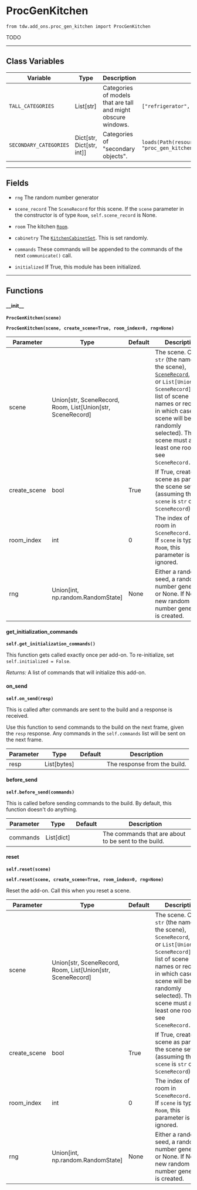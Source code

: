 # ProcGenKitchen

`from tdw.add_ons.proc_gen_kitchen import ProcGenKitchen`

TODO

***

## Class Variables

| Variable | Type | Description | Value |
| --- | --- | --- | --- |
| `TALL_CATEGORIES` | List[str] | Categories of models that are tall and might obscure windows. | `["refrigerator", "shelf"]` |
| `SECONDARY_CATEGORIES` | Dict[str, Dict[str, int]] | Categories of "secondary objects". | `loads(Path(resource_filename(__name__, "proc_gen_kitchen_data/secondary_categories.json")).read_text())` |

***

## Fields

- `rng` The random number generator

- `scene_record` The `SceneRecord` for this scene. If the `scene` parameter in the constructor is of type `Room`, `self.scene_record` is None.

- `room` The kitchen [`Room`](../scene_data/room.md).

- `cabinetry` The [`KitchenCabinetSet`](../proc_gen/kitchen_cabinets/kitchen_cabinet_set.md). This is set randomly.

- `commands` These commands will be appended to the commands of the next `communicate()` call.

- `initialized` If True, this module has been initialized.

***

## Functions

#### \_\_init\_\_

**`ProcGenKitchen(scene)`**

**`ProcGenKitchen(scene, create_scene=True, room_index=0, rng=None)`**

| Parameter | Type | Default | Description |
| --- | --- | --- | --- |
| scene |  Union[str, SceneRecord, Room, List[Union[str, SceneRecord] |  | The scene. Can be `str` (the name of the scene), [`SceneRecord`](../../python/librarian/scene_librarian.md), [`Room`](../scene_data/room.md), or `List[Union[str, SceneRecord]]` (a list of scene names or records, in which case a scene will be randomly selected). The scene must at least one room; see `SceneRecord.rooms`. |
| create_scene |  bool  | True | If True, create the scene as part of the scene setup (assuming that `scene` is `str` or `SceneRecord`). |
| room_index |  int  | 0 | The index of the room in `SceneRecord.rooms`. If `scene` is type `Room`, this parameter is ignored. |
| rng |  Union[int, np.random.RandomState] | None | Either a random seed, a random number generator, or None. If None, a new random number generator is created. |

#### get_initialization_commands

**`self.get_initialization_commands()`**

This function gets called exactly once per add-on. To re-initialize, set `self.initialized = False`.

_Returns:_  A list of commands that will initialize this add-on.

#### on_send

**`self.on_send(resp)`**

This is called after commands are sent to the build and a response is received.

Use this function to send commands to the build on the next frame, given the `resp` response.
Any commands in the `self.commands` list will be sent on the next frame.

| Parameter | Type | Default | Description |
| --- | --- | --- | --- |
| resp |  List[bytes] |  | The response from the build. |

#### before_send

**`self.before_send(commands)`**

This is called before sending commands to the build. By default, this function doesn't do anything.

| Parameter | Type | Default | Description |
| --- | --- | --- | --- |
| commands |  List[dict] |  | The commands that are about to be sent to the build. |

#### reset

**`self.reset(scene)`**

**`self.reset(scene, create_scene=True, room_index=0, rng=None)`**

Reset the add-on. Call this when you reset a scene.

| Parameter | Type | Default | Description |
| --- | --- | --- | --- |
| scene |  Union[str, SceneRecord, Room, List[Union[str, SceneRecord] |  | The scene. Can be `str` (the name of the scene), `SceneRecord`, `Room`, or `List[Union[str, SceneRecord]]` (a list of scene names or records, in which case a scene will be randomly selected). The scene must at least one room; see `SceneRecord.rooms`. |
| create_scene |  bool  | True | If True, create the scene as part of the scene setup (assuming that `scene` is `str` or `SceneRecord`). |
| room_index |  int  | 0 | The index of the room in `SceneRecord.rooms`. If `scene` is type `Room`, this parameter is ignored. |
| rng |  Union[int, np.random.RandomState] | None | Either a random seed, a random number generator, or None. If None, a new random number generator is created. |